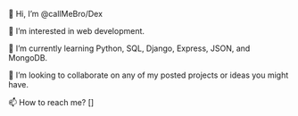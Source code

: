 👋 Hi, I’m @callMeBro/Dex

👀 I’m interested in web development.

🌱 I’m currently learning Python, SQL, Django, Express, JSON, and MongoDB.

💞️ I’m looking to collaborate on any of my posted projects or ideas you might have.

📫 How to reach me? []

<!---
callMeBro/callMeBro is a ✨ special ✨ repository because its `README.md` (this file) appears on your GitHub profile.
You can click the Preview link to take a look at your changes.
--->
